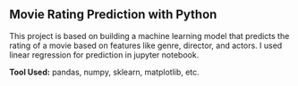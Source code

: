 ## Movie Rating Prediction with Python

This project is based on building a machine learning model that predicts the rating of a movie based on features like genre, director, and actors.
I used linear regression for prediction in jupyter notebook.

**Tool Used:** pandas, numpy, sklearn, matplotlib, etc.
